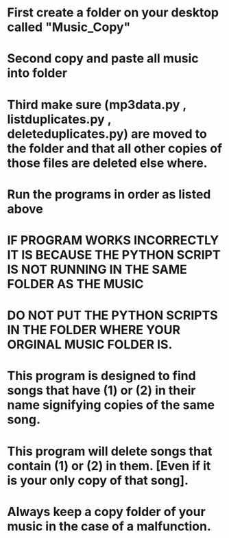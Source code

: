 # First create a folder on your desktop called "Music_Copy"
# Second copy and paste all music into folder
# Third make sure (mp3data.py , listduplicates.py , deleteduplicates.py) are moved to the folder and that all other copies of those files are deleted else where.
# Run the programs in order as listed above
# IF PROGRAM WORKS INCORRECTLY IT IS BECAUSE THE PYTHON SCRIPT IS NOT RUNNING IN THE SAME FOLDER AS THE MUSIC
# DO NOT PUT THE PYTHON SCRIPTS IN THE FOLDER WHERE YOUR ORGINAL MUSIC FOLDER IS.
# This program is designed to find songs that have (1) or (2) in their name signifying copies of the same song.
# This program will delete songs that contain (1) or (2) in them. [Even if it is your only copy of that song].
# Always keep a copy folder of your music in the case of a malfunction.
